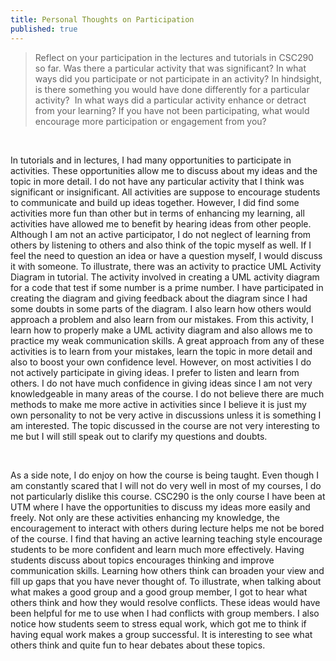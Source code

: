 ```yaml
---
title: Personal Thoughts on Participation
published: true
---
```

> Reflect on your participation in the lectures and tutorials in CSC290 so far. Was there a particular activity that was significant? In what ways did you participate or not participate in an activity? In hindsight, is there something you would have done differently for a particular activity?  In what ways did a particular activity enhance or detract from your learning? If you have not been participating, what would encourage more participation or engagement from you?

<br />

In tutorials and in lectures, I had many opportunities to participate in activities. These opportunities allow me to discuss about my ideas and the topic in more detail. I do not have any particular activity that I think was significant or insignificant. All activities are suppose to encourage students to communicate and build up ideas together. However, I did find some activities more fun than other but in terms of enhancing my learning, all activities have allowed me to benefit by hearing ideas from other people. Although I am not an active participator, I do not neglect of learning from others by listening to others and also think of the topic myself as well. If I feel the need to question an idea or have a question myself, I would discuss it with someone. To illustrate, there was an activity to practice UML Activity Diagram in tutorial. The activity involved in creating a UML activity diagram for a code that test if some number is a prime number. I have participated in creating the diagram and giving feedback about the diagram since I had some doubts in some parts of the diagram. I also learn how others would approach a problem and also learn from our mistakes. From this activity, I learn how to properly make a UML activity diagram and also allows me to practice my weak communication skills. A great approach from any of these activities is to learn from your mistakes, learn the topic in more detail and also to boost your own confidence level. However, on most activities I do not actively participate in giving ideas. I prefer to listen and learn from others. I do not have much confidence in giving ideas since I am not very knowledgeable in many areas of the course. I do not believe there are much methods to make me more active in activities since I believe it is just my own personality to not be very active in discussions unless it is something I am interested. The topic discussed in the course are not very interesting to me but I will still speak out to clarify my questions and doubts.

<br />

As a side note, I do enjoy on how the course is being taught. Even though I am constantly scared that I will not do very well in most of my courses, I do not particularly dislike this course. CSC290 is the only course I have been at UTM where I have the opportunities to discuss my ideas more easily and freely. Not only are these activities enhancing my knowledge, the encouragement to interact with others during lecture helps me not be bored of the course. I find that having an active learning teaching style encourage students to be more confident and learn much more effectively. Having students discuss about topics encourages thinking and improve communication skills. Learning how others think can broaden your view and fill up gaps that you have never thought of. To illustrate, when talking about what makes a good group and a good group member, I got to hear what others think and how they would resolve conflicts. These ideas would have been helpful for me to use when I had conflicts with group members. I also notice how students seem to stress equal work, which got me to think if having equal work makes a group successful. It is interesting to see what others think and quite fun to hear debates about these topics.
